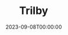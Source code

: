 ---
title: Trilby
date: 2023-09-08T00:00:00
opening_date: 1928-10-18
closing_date:
layout: productions
program:
Theatre: Theatre Jacksonville
cast:
- Mrs. Bagot: Annie M. Pratt
- Madame Vinard: Birsa Shepard
- William Bagot: Carst Connell
- Lorimer: Charlie Tutewiler
- Honorine: Fannie Mae Snyder
- Alexander McAllister: George W. Simmons, Jr.
- Col.Kaw: Isaac Peiser
- Phillippe: Kingston Newman
- Angele: Nancy Hoyt
- Trilby O'Ferrel: Olive Rosenquist
- Gecko: Paul Stuart Buchanan
- Theodore La Farce: Ralph W. Cooper, Jr.
- Talbot Wynne: Slocum Ball
- Antony: Stuart Cavanagh
- Rev. Thos. Bago: Ted Silber
- Svengali: F.W. Armbuster
- Duc De La Rochemartel: E.S. Beauchamp-Nobbs
crew:
- Director: Paul Stuart Buchanan
- Props:
  - Adele P. Jacobi
  - Emily Kennard
  - Gertrude F. Jacobi
  - Mary Lou Sanderson
  - Mr. Harry Lewis
- Staging:
  - Anne C. Lalor
  - Irene Von Osthoff
orchestra:
understudies:
---